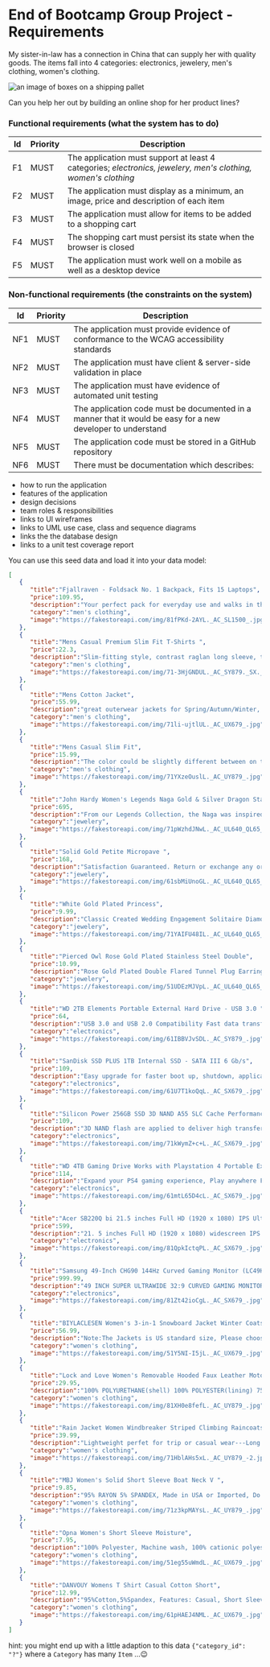 # End of Bootcamp Group Project - Requirements

My sister-in-law has a connection in China that can supply her with quality goods. The items fall into 4 categories: electronics, jewelery, men's clothing, women's clothing.

![an image of boxes on a shipping pallet](https://c.pxhere.com/photos/1d/af/pallet_goods_freighter_transport_wood_boxes_cardboard_fragile-493554.jpg!d "https://pxhere.com/en/photo/493554?utm_content=clipUser&utm_medium=referral&utm_source=pxhere - creative commons licence")

Can you help her out by building an online shop for her product lines?

### Functional requirements (what the system has to do)
|Id|Priority|Description|
|--|--------|-----------|
|F1|MUST|The application must support at least 4 categories; _electronics, jewelery, men's clothing, women's clothing_|
|F2|MUST|The application must display as a minimum, an image, price and description of each item|
|F3|MUST|The application must allow for items to be added to a shopping cart|
|F4|MUST|The shopping cart must persist its state when the browser is closed|
|F5|MUST|The application must work well on a mobile as well as a desktop device|

### Non-functional requirements (the constraints on the system)
|Id|Priority|Description|
|--|--------|-----------|
|NF1|MUST|The application must provide evidence of conformance to the WCAG accessibility standards|
|NF2|MUST|The application must have client & server-side validation in place|
|NF3|MUST|The application must have evidence of automated unit testing|
|NF4|MUST|The application code must be documented in a manner that it would be easy for a new developer to understand|
|NF5|MUST|The application code must be stored in a GitHub repository|
|NF6|MUST|There must be documentation which describes:|
  * how to run the application
  * features of the application
  * design decisions
  * team roles & responsibilities
  * links to UI wireframes
  * links to UML use case, class and sequence diagrams
  * links the the database design
  * links to a unit test coverage report

You can use this seed data and load it into your data model:

```json
[
   {
      "title":"Fjallraven - Foldsack No. 1 Backpack, Fits 15 Laptops",
      "price":109.95,
      "description":"Your perfect pack for everyday use and walks in the forest. Stash your laptop (up to 15 inches) in the padded sleeve, your everyday",
      "category":"men's clothing",
      "image":"https://fakestoreapi.com/img/81fPKd-2AYL._AC_SL1500_.jpg"
   },
   {
      "title":"Mens Casual Premium Slim Fit T-Shirts ",
      "price":22.3,
      "description":"Slim-fitting style, contrast raglan long sleeve, three-button henley placket, light weight & soft fabric for breathable and comfortable wearing. And Solid stitched shirts with round neck made for durability and a great fit for casual fashion wear and diehard baseball fans. The Henley style round neckline includes a three-button placket.",
      "category":"men's clothing",
      "image":"https://fakestoreapi.com/img/71-3HjGNDUL._AC_SY879._SX._UX._SY._UY_.jpg"
   },
   {
      "title":"Mens Cotton Jacket",
      "price":55.99,
      "description":"great outerwear jackets for Spring/Autumn/Winter, suitable for many occasions, such as working, hiking, camping, mountain/rock climbing, cycling, traveling or other outdoors. Good gift choice for you or your family member. A warm hearted love to Father, husband or son in this thanksgiving or Christmas Day.",
      "category":"men's clothing",
      "image":"https://fakestoreapi.com/img/71li-ujtlUL._AC_UX679_.jpg"
   },
   {
      "title":"Mens Casual Slim Fit",
      "price":15.99,
      "description":"The color could be slightly different between on the screen and in practice. / Please note that body builds vary by person, therefore, detailed size information should be reviewed below on the product description.",
      "category":"men's clothing",
      "image":"https://fakestoreapi.com/img/71YXzeOuslL._AC_UY879_.jpg"
   },
   {
      "title":"John Hardy Women's Legends Naga Gold & Silver Dragon Station Chain Bracelet",
      "price":695,
      "description":"From our Legends Collection, the Naga was inspired by the mythical water dragon that protects the ocean's pearl. Wear facing inward to be bestowed with love and abundance, or outward for protection.",
      "category":"jewelery",
      "image":"https://fakestoreapi.com/img/71pWzhdJNwL._AC_UL640_QL65_ML3_.jpg"
   },
   {
      "title":"Solid Gold Petite Micropave ",
      "price":168,
      "description":"Satisfaction Guaranteed. Return or exchange any order within 30 days.Designed and sold by Hafeez Center in the United States. Satisfaction Guaranteed. Return or exchange any order within 30 days.",
      "category":"jewelery",
      "image":"https://fakestoreapi.com/img/61sbMiUnoGL._AC_UL640_QL65_ML3_.jpg"
   },
   {
      "title":"White Gold Plated Princess",
      "price":9.99,
      "description":"Classic Created Wedding Engagement Solitaire Diamond Promise Ring for Her. Gifts to spoil your love more for Engagement, Wedding, Anniversary, Valentine's Day...",
      "category":"jewelery",
      "image":"https://fakestoreapi.com/img/71YAIFU48IL._AC_UL640_QL65_ML3_.jpg"
   },
   {
      "title":"Pierced Owl Rose Gold Plated Stainless Steel Double",
      "price":10.99,
      "description":"Rose Gold Plated Double Flared Tunnel Plug Earrings. Made of 316L Stainless Steel",
      "category":"jewelery",
      "image":"https://fakestoreapi.com/img/51UDEzMJVpL._AC_UL640_QL65_ML3_.jpg"
   },
   {
      "title":"WD 2TB Elements Portable External Hard Drive - USB 3.0 ",
      "price":64,
      "description":"USB 3.0 and USB 2.0 Compatibility Fast data transfers Improve PC Performance High Capacity; Compatibility Formatted NTFS for Windows 10, Windows 8.1, Windows 7; Reformatting may be required for other operating systems; Compatibility may vary depending on user’s hardware configuration and operating system",
      "category":"electronics",
      "image":"https://fakestoreapi.com/img/61IBBVJvSDL._AC_SY879_.jpg"
   },
   {
      "title":"SanDisk SSD PLUS 1TB Internal SSD - SATA III 6 Gb/s",
      "price":109,
      "description":"Easy upgrade for faster boot up, shutdown, application load and response (As compared to 5400 RPM SATA 2.5” hard drive; Based on published specifications and internal benchmarking tests using PCMark vantage scores) Boosts burst write performance, making it ideal for typical PC workloads The perfect balance of performance and reliability Read/write speeds of up to 535MB/s/450MB/s (Based on internal testing; Performance may vary depending upon drive capacity, host device, OS and application.)",
      "category":"electronics",
      "image":"https://fakestoreapi.com/img/61U7T1koQqL._AC_SX679_.jpg"
   },
   {
      "title":"Silicon Power 256GB SSD 3D NAND A55 SLC Cache Performance Boost SATA III 2.5",
      "price":109,
      "description":"3D NAND flash are applied to deliver high transfer speeds Remarkable transfer speeds that enable faster bootup and improved overall system performance. The advanced SLC Cache Technology allows performance boost and longer lifespan 7mm slim design suitable for Ultrabooks and Ultra-slim notebooks. Supports TRIM command, Garbage Collection technology, RAID, and ECC (Error Checking & Correction) to provide the optimized performance and enhanced reliability.",
      "category":"electronics",
      "image":"https://fakestoreapi.com/img/71kWymZ+c+L._AC_SX679_.jpg"
   },
   {
      "title":"WD 4TB Gaming Drive Works with Playstation 4 Portable External Hard Drive",
      "price":114,
      "description":"Expand your PS4 gaming experience, Play anywhere Fast and easy, setup Sleek design with high capacity, 3-year manufacturer's limited warranty",
      "category":"electronics",
      "image":"https://fakestoreapi.com/img/61mtL65D4cL._AC_SX679_.jpg"
   },
   {
      "title":"Acer SB220Q bi 21.5 inches Full HD (1920 x 1080) IPS Ultra-Thin",
      "price":599,
      "description":"21. 5 inches Full HD (1920 x 1080) widescreen IPS display And Radeon free Sync technology. No compatibility for VESA Mount Refresh Rate: 75Hz - Using HDMI port Zero-frame design | ultra-thin | 4ms response time | IPS panel Aspect ratio - 16: 9. Color Supported - 16. 7 million colors. Brightness - 250 nit Tilt angle -5 degree to 15 degree. Horizontal viewing angle-178 degree. Vertical viewing angle-178 degree 75 hertz",
      "category":"electronics",
      "image":"https://fakestoreapi.com/img/81QpkIctqPL._AC_SX679_.jpg"
   },
   {
      "title":"Samsung 49-Inch CHG90 144Hz Curved Gaming Monitor (LC49HG90DMNXZA) – Super Ultrawide Screen QLED ",
      "price":999.99,
      "description":"49 INCH SUPER ULTRAWIDE 32:9 CURVED GAMING MONITOR with dual 27 inch screen side by side QUANTUM DOT (QLED) TECHNOLOGY, HDR support and factory calibration provides stunningly realistic and accurate color and contrast 144HZ HIGH REFRESH RATE and 1ms ultra fast response time work to eliminate motion blur, ghosting, and reduce input lag",
      "category":"electronics",
      "image":"https://fakestoreapi.com/img/81Zt42ioCgL._AC_SX679_.jpg"
   },
   {
      "title":"BIYLACLESEN Women's 3-in-1 Snowboard Jacket Winter Coats",
      "price":56.99,
      "description":"Note:The Jackets is US standard size, Please choose size as your usual wear Material: 100% Polyester; Detachable Liner Fabric: Warm Fleece. Detachable Functional Liner: Skin Friendly, Lightweigt and Warm.Stand Collar Liner jacket, keep you warm in cold weather. Zippered Pockets: 2 Zippered Hand Pockets, 2 Zippered Pockets on Chest (enough to keep cards or keys)and 1 Hidden Pocket Inside.Zippered Hand Pockets and Hidden Pocket keep your things secure. Humanized Design: Adjustable and Detachable Hood and Adjustable cuff to prevent the wind and water,for a comfortable fit. 3 in 1 Detachable Design provide more convenience, you can separate the coat and inner as needed, or wear it together. It is suitable for different season and help you adapt to different climates",
      "category":"women's clothing",
      "image":"https://fakestoreapi.com/img/51Y5NI-I5jL._AC_UX679_.jpg"
   },
   {
      "title":"Lock and Love Women's Removable Hooded Faux Leather Moto Biker Jacket",
      "price":29.95,
      "description":"100% POLYURETHANE(shell) 100% POLYESTER(lining) 75% POLYESTER 25% COTTON (SWEATER), Faux leather material for style and comfort / 2 pockets of front, 2-For-One Hooded denim style faux leather jacket, Button detail on waist / Detail stitching at sides, HAND WASH ONLY / DO NOT BLEACH / LINE DRY / DO NOT IRON",
      "category":"women's clothing",
      "image":"https://fakestoreapi.com/img/81XH0e8fefL._AC_UY879_.jpg"
   },
   {
      "title":"Rain Jacket Women Windbreaker Striped Climbing Raincoats",
      "price":39.99,
      "description":"Lightweight perfet for trip or casual wear---Long sleeve with hooded, adjustable drawstring waist design. Button and zipper front closure raincoat, fully stripes Lined and The Raincoat has 2 side pockets are a good size to hold all kinds of things, it covers the hips, and the hood is generous but doesn't overdo it.Attached Cotton Lined Hood with Adjustable Drawstrings give it a real styled look.",
      "category":"women's clothing",
      "image":"https://fakestoreapi.com/img/71HblAHs5xL._AC_UY879_-2.jpg"
   },
   {
      "title":"MBJ Women's Solid Short Sleeve Boat Neck V ",
      "price":9.85,
      "description":"95% RAYON 5% SPANDEX, Made in USA or Imported, Do Not Bleach, Lightweight fabric with great stretch for comfort, Ribbed on sleeves and neckline / Double stitching on bottom hem",
      "category":"women's clothing",
      "image":"https://fakestoreapi.com/img/71z3kpMAYsL._AC_UY879_.jpg"
   },
   {
      "title":"Opna Women's Short Sleeve Moisture",
      "price":7.95,
      "description":"100% Polyester, Machine wash, 100% cationic polyester interlock, Machine Wash & Pre Shrunk for a Great Fit, Lightweight, roomy and highly breathable with moisture wicking fabric which helps to keep moisture away, Soft Lightweight Fabric with comfortable V-neck collar and a slimmer fit, delivers a sleek, more feminine silhouette and Added Comfort",
      "category":"women's clothing",
      "image":"https://fakestoreapi.com/img/51eg55uWmdL._AC_UX679_.jpg"
   },
   {
      "title":"DANVOUY Womens T Shirt Casual Cotton Short",
      "price":12.99,
      "description":"95%Cotton,5%Spandex, Features: Casual, Short Sleeve, Letter Print,V-Neck,Fashion Tees, The fabric is soft and has some stretch., Occasion: Casual/Office/Beach/School/Home/Street. Season: Spring,Summer,Autumn,Winter.",
      "category":"women's clothing",
      "image":"https://fakestoreapi.com/img/61pHAEJ4NML._AC_UX679_.jpg"
   }
]
```
hint: you might end up with a little adaption to this data `{"category_id": "?"}` where a `Category` has many `Item` ...😉
